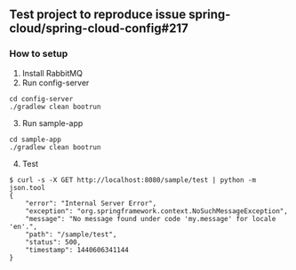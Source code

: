 ## Test project to reproduce issue spring-cloud/spring-cloud-config#217

### How to setup

1. Install RabbitMQ
2. Run config-server

  ```
  cd config-server
  ./gradlew clean bootrun
  ```
3. Run sample-app

  ```
  cd sample-app
  ./gradlew clean bootrun
  ```
4. Test
  
  ```
  $ curl -s -X GET http://localhost:8080/sample/test | python -m json.tool
  {
      "error": "Internal Server Error",
      "exception": "org.springframework.context.NoSuchMessageException",
      "message": "No message found under code 'my.message' for locale 'en'.",
      "path": "/sample/test",
      "status": 500,
      "timestamp": 1440606341144
  }
  ```

